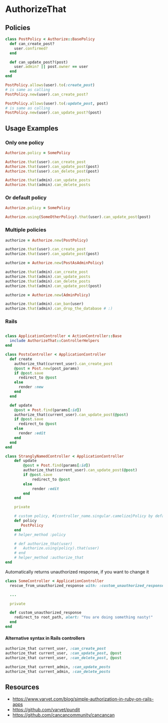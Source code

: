 # AuthorizeThat

## Policies

```ruby
class PostPolicy < Authorize::BasePolicy
  def can_create_post?
    user.confirmed?
  end

  def can_update_post?(post)
    user.admin? || post.owner == user
  end
end

PostPolicy.allows(user).to(:create_post)
# is same as calling
PostPolicy.new(user).can_create_post?

PostPolicy.allows(user).to(:update_post, post)
# is same as calling
PostPolicy.new(user).can_update_post?(post)
```

## Usage Examples

### Only one policy

```ruby
Authorize.policy = SomePolicy

Authorize.that(user).can_create_post
Authorize.that(user).can_update_post(post)
Authorize.that(user).can_delete_post(post)

Authorize.that(admin).can_update_posts
Authorize.that(admin).can_delete_posts
```

### Or default policy

```ruby
Authorize.policy = SomePolicy

Authorize.using(SomeOtherPolicy).that(user).can_update_post(post)
```

### Multiple policies

```ruby
authorize = Authorize.new(PostPolicy)

authorize.that(user).can_create_post
authorize.that(user).can_update_post(post)

authorize = Authorize.new(PostAsAdminPolicy)

authorize.that(admin).can_create_post
authorize.that(admin).can_update_posts
authorize.that(admin).can_delete_posts
authorize.that(admin).can_update_post(post)

authorize = Authorize.new(AdminPolicy)

authorize.that(admin).can_ban(user)
authorize.that(admin).can_drop_the_database # :)
```

### Rails

```ruby

class ApplicationController < ActionController::Base
  include AuthorizeThat::ControllerHelpers
end

class PostsController < ApplicationController
  def create
    authorize_that(current_user).can_create_post
    @post = Post.new(post_params)
    if @post.save
      redirect_to @post
    else
      render :new
    end
  end

  def update
    @post = Post.find(params[:id])
    authorize_that(current_user).can_update_post(@post)
    if @post.save
      redirect_to @post
    else
      render :edit
    end
  end
end

class StranglyNamedController < ApplicationController
	def update
    	@post = Post.find(params[:id])
		authorize_that(current_user).can_update_post(@post)
		if @post.save
			redirect_to @post
		else
			render :edit
		end
	end

	private

	# custom policy, #{controller_name.singular.camelize}Policy by default
	def policy
	   PostPolicy
	end
	# helper_method :policy

	# def authorize_that(user)
	#   Authorize.using(policy).that(user)
	# end
	# helper_method :authorize_that
end
```

Automatically returns unauthorized response, if you want to change it

```ruby
class SomeController < ApplicationController
  rescue_from_unauthorized_response with: :custom_unauthorized_response

  ...

  private

  def custom_unauthorized_response
    redirect_to root_path, alert: "You are doing something nasty!"
  end
end
```
#### Alternative syntax in Rails controllers

```ruby
authorize_that current_user, :can_create_post
authorize_that current_user, :can_update_post, @post
authorize_that current_user, :can_delete_post, @post

authorize_that current_admin, :can_update_posts
authorize_that current_admin, :can_delete_posts
```

## Resources

* https://www.varvet.com/blog/simple-authorization-in-ruby-on-rails-apps
* https://github.com/varvet/pundit
* https://github.com/cancancommunity/cancancan
